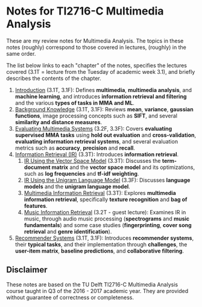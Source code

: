 # Notes for TI2716-C Multimedia Analysis

These are my review notes for Multimedia Analysis. The topics in these notes (roughly) correspond to those covered in lectures, (roughly) in the same order.

The list below links to each "chapter" of the notes, specifies the lectures covered (3.1T = lecture from the Tuesday of academic week 3.1), and briefly describes the contents of the chapter.

1. [Introduction](introduction.md) (3.1T, 3.1F): Defines **multimedia**, **multimedia analysis**, and **machine learning**, and introduces **information retrieval and filtering** and the various **types of tasks in MMA and ML**.
1. [Background Knowledge](background.md) (3.1T, 3.1F): Reviews **mean**, **variance**, **gaussian functions**, image processing concepts such as **SIFT**, and several **similarity and distance measures**.
1. [Evaluating Multimedia Systems](evaluation.md) (3.2F, 3.3F): Covers **evaluating supervised MMA tasks** using **hold out evaluation** and **cross-validation**, **evaluating information retrieval systems**, and several evaluation metrics such as **accuracy**, **precision** and **recall**.
1. [Information Retrieval (IR)](information-retrieval.md) (3.3T): Introduces **information retrieval**.
    1. [IR Using the Vector Space Model](vector-space-model.md) (3.3T): Discusses the **term-document matrix** and the **vector space model** and its optimizations, such as **log frequencies** and **tf-idf weighting**.
    1. [IR Using the Unigram Language Model](unigram-language-model.md) (3.3F): Discusses **language models** and the **unigram language model**.
    1. [Multimedia Information Retrieval](multimedia-information-retrieval.md) (3.3T): Explores **multimedia information retrieval**, specifically **texture recognition** and **bag of features**.
    1. [Music Information Retrieval](music-information-retrieval.md) (3.2T - guest lecture): Examines IR in music, through audio music processing (**spectrograms** and **music fundamentals**) and some case studies (**fingerprinting**, **cover song retrieval** and **genre identification**).
1. [Recommender Systems](recommender-systems.md) (3.1T, 3.1F): Introduces **recommender systems**, their **typical tasks**, and their implementation through **challenges**, the **user-item matrix**, **baseline predictions**, and **collaborative filtering**.


## Disclaimer

These notes are based on the TU Delft TI2716-C Multimedia Analysis course taught in Q3 of the 2016 - 2017 academic year. They are provided without guarantee of correctness or completeness.
